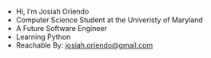 - Hi, I’m Josiah Oriendo
- Computer Science Student at the Univeristy of Maryland
- A Future Software Engineer
- Learning Python
- Reachable By: josiah.oriendo@gmail.com

<!---
josiahoriendo/josiahoriendo is a ✨ special ✨ repository because its `README.md` (this file) appears on your GitHub profile.
You can click the Preview link to take a look at your changes.
--->
